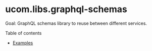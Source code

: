 # ucom.libs.graphql-schemas

Goal: GraphQL schemas library to reuse between different services.

Table of contents
* [Examples](./documentation/EXAMPLES.md)
